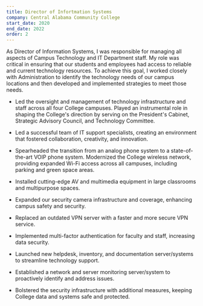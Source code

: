 ```yaml
---
title: Director of Infortmation Systems
company: Central Alabama Community College
start_date: 2020
end_date: 2022
order: 2
---
```

As Director of Information Systems, I was responsible for managing all aspects of Campus Technology and IT Department staff. My role was critical in ensuring that our students and employees had access to reliable and current technology resources. To achieve this goal, I worked closely with Administration to identify the technology needs of our campus locations and then developed and implemented strategies to meet those needs.

* Led the oversight and management of technology infrastructure and staff across all four College campuses.
Played an instrumental role in shaping the College's direction by serving on the President's Cabinet, Strategic Advisory Council, and Technology Committee.

* Led a successful team of IT support specialists, creating an environment that fostered collaboration, creativity, and innovation. 

* Spearheaded the transition from an analog phone system to a state-of-the-art VOIP phone system.
Modernized the College wireless network, providing expanded Wi-Fi access across all campuses, including parking and green space areas.

* Installed cutting-edge AV and multimedia equipment in large classrooms and multipurpose spaces.

* Expanded our security camera infrastructure and coverage, enhancing campus safety and security.

* Replaced an outdated VPN server with a faster and more secure VPN service.

* Implemented multi-factor authentication for faculty and staff, increasing data security.

* Launched new helpdesk, inventory, and documentation server/systems to streamline technology support.

* Established a network and server monitoring server/system to proactively identify and address issues.

* Bolstered the security infrastructure with additional measures, keeping College data and systems safe and protected.